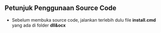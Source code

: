 ## Petunjuk Penggunaan Source Code

* Sebelum membuka source code, jalankan terlebih dulu file **install.cmd** yang ada di folder **dll&ocx**